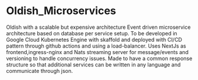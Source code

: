 # Oldish_Microservices
Oldish with a scalable but expensive architecture
Event driven microservice architecture based on database per service setup. 
To be developed in Google Cloud Kubernetes Engine with skaffold and deployed with CI/CD pattern through github actions and using a load-balancer.
Uses NextJs as frontend,ingress-nginx and Nats streaming server for message/events and versioning to handle concurrency issues.
Made to have a common response structure so that additional services can be written in any language and communicate through json.
